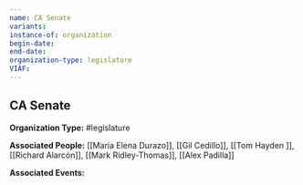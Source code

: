 ```yaml
---
name: CA Senate
variants: 
instance-of: organization
begin-date: 
end-date: 
organization-type: legislature
VIAF: 
---
```

## CA Senate

**Organization Type:** #legislature

**Associated People:** [[Maria Elena Durazo]], [[Gil Cedillo]], [[Tom Hayden ]], [[Richard Alarcón]], [[Mark Ridley-Thomas]], [[Alex Padilla]]

**Associated Events:** 